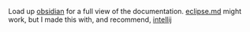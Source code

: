 Load up [obsidian](obsidian.md) for a full view of the documentation.
[eclipse.md](eclipse.md) might work, but I made this with, and recommend, [intellij](intellij.md)